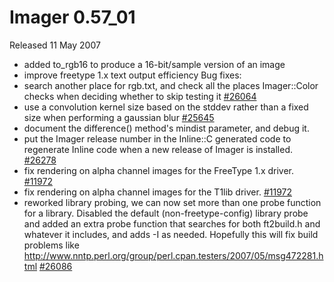 # Imager 0.57_01

Released 11 May 2007

- added to_rgb16 to produce a 16-bit/sample version of an image 
- improve freetype 1.x text output efficiency Bug fixes: 
- search another place for rgb.txt, and check all the places Imager::Color checks when deciding whether to skip testing it [#26064](https://github.com/tonycoz/imager/issues/26064) 
- use a convolution kernel size based on the stddev rather than a fixed size when performing a gaussian blur [#25645](https://github.com/tonycoz/imager/issues/25645) 
- document the difference() method's mindist parameter, and debug it. 
- put the Imager release number in the Inline::C generated code to regenerate Inline code when a new release of Imager is installed. [#26278](https://github.com/tonycoz/imager/issues/26278) 
- fix rendering on alpha channel images for the FreeType 1.x driver. [#11972](https://github.com/tonycoz/imager/issues/11972) 
- fix rendering on alpha channel images for the T1lib driver. [#11972](https://github.com/tonycoz/imager/issues/11972) 
- reworked library probing, we can now set more than one probe function for a library. Disabled the default (non-freetype-config) library probe and added an extra probe function that searches for both ft2build.h and whatever it includes, and adds -I as needed. Hopefully this will fix build problems like http://www.nntp.perl.org/group/perl.cpan.testers/2007/05/msg472281.html [#26086](https://github.com/tonycoz/imager/issues/26086)